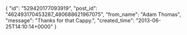  {
   "id": "529420177093919",
   "post_id": "462493170453287_480688621967075",
   "from_name": "Adam Thomas",
   "message": "Thanks for that Cappy.",
   "created_time": "2013-06-25T14:10:14+0000"
 }
